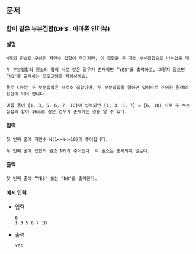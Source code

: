 ## 문제

###  합이 같은 부분집합(DFS : 아마존 인터뷰)

#### 설명
```
N개의 원소로 구성된 자연수 집합이 주어지면, 이 집합을 두 개의 부분집합으로 나누었을 때

두 부분집합의 원소의 합이 서로 같은 경우가 존재하면 “YES"를 출력하고, 그렇지 않으면 ”NO"를 출력하는 프로그램을 작성하세요.

둘로 나뉘는 두 부분집합은 서로소 집합이며, 두 부분집합을 합하면 입력으로 주어진 원래의 집합이 되어 합니다.

예를 들어 {1, 3, 5, 6, 7, 10}이 입력되면 {1, 3, 5, 7} = {6, 10} 으로 두 부분집합의 합이 16으로 같은 경우가 존재하는 것을 알 수 있다.

```

#### 입력
```
첫 번째 줄에 자연수 N(1<=N<=10)이 주어집니다.

두 번째 줄에 집합의 원소 N개가 주어진다. 각 원소는 중복되지 않는다.

```

#### 출력
```
첫 번째 줄에 “YES" 또는 ”NO"를 출력한다.
```

#### 예시 입력
- 입력
    ```
  6
  1 3 5 6 7 10
    ```
- 출력
    ```
  YES
  ```
